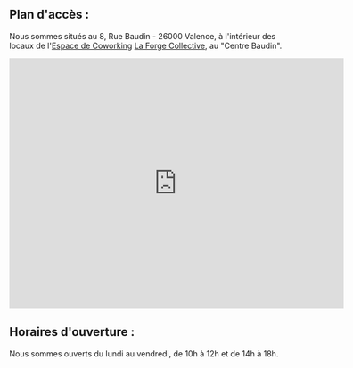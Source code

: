 Plan d'accès :
--------------

Nous sommes situés au 8, Rue Baudin - 26000 Valence, à l'intérieur des locaux de l'[Espace de Coworking](http://fr.wikipedia.org/wiki/Coworking) [La Forge Collective](http://laforgecollective.fr/), au "Centre Baudin".


<iframe src="https://www.google.com/maps/embed?pb=!1m18!1m12!1m3!1d2824.5165282281177!2d4.895163615539747!3d44.93316657909826!2m3!1f0!2f0!3f0!3m2!1i1024!2i768!4f13.1!3m3!1m2!1s0x47f559d4d817191b%3A0x28784df94c066429!2s8+Rue+Baudin%2C+26000+Valence!5e0!3m2!1sfr!2sfr!4v1482305829688" width="600" height="450" frameborder="0" style="border:0" allowfullscreen></iframe>


Horaires d'ouverture :
----------------------

Nous sommes ouverts du lundi au vendredi, de 10h à 12h et de 14h à 18h.

